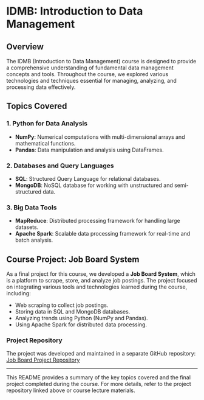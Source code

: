 # IDMB: Introduction to Data Management

## Overview
The IDMB (Introduction to Data Management) course is designed to provide a comprehensive understanding of fundamental data management concepts and tools. Throughout the course, we explored various technologies and techniques essential for managing, analyzing, and processing data effectively.

## Topics Covered

### 1. Python for Data Analysis
- **NumPy**: Numerical computations with multi-dimensional arrays and mathematical functions.
- **Pandas**: Data manipulation and analysis using DataFrames.

### 2. Databases and Query Languages
- **SQL**: Structured Query Language for relational databases.
- **MongoDB**: NoSQL database for working with unstructured and semi-structured data.

### 3. Big Data Tools
- **MapReduce**: Distributed processing framework for handling large datasets.
- **Apache Spark**: Scalable data processing framework for real-time and batch analysis.

## Course Project: Job Board System
As a final project for this course, we developed a **Job Board System**, which is a platform to scrape, store, and analyze job postings. The project focused on integrating various tools and technologies learned during the course, including:
- Web scraping to collect job postings.
- Storing data in SQL and MongoDB databases.
- Analyzing trends using Python (NumPy and Pandas).
- Using Apache Spark for distributed data processing.

### Project Repository
The project was developed and maintained in a separate GitHub repository:
[Job Board Project Repository](https://github.com/Shinhunjun/JobBoardProject)

---

This README provides a summary of the key topics covered and the final project completed during the course. For more details, refer to the project repository linked above or course lecture materials.

